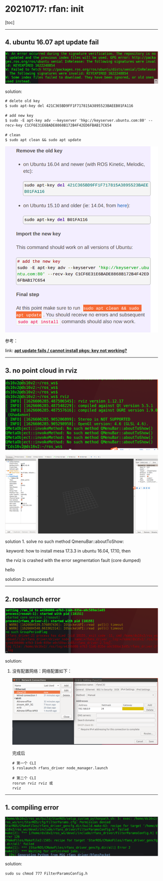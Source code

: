 # 20210717: rfan: init

[toc]

---

## 4. ubuntu 16.07 apt update fail

![image-20210718193744980](20210717_rfan_init.assets/image-20210718193744980.png)

solution:

```
# delete old key
$ sudo apt-key del 421C365BD9FF1F717815A3895523BAEEB01FA116

# add new key
$ sudo -E apt-key adv --keyserver 'hkp://keyserver.ubuntu.com:80' --recv-key C1CF6E31E6BADE8868B172B4F42ED6FBAB17C654

# clean
$ sudo apt clean && sudo apt update
```

![image-20210718193955307](20210717_rfan_init.assets/image-20210718193955307.png)

参考：

link: [**apt update fails / cannot install pkgs: key not working?**](https://answers.ros.org/question/325039/apt-update-fails-cannot-install-pkgs-key-not-working/)



---

## 3. no point cloud in rviz

![image-20210718191626956](20210717_rfan_init.assets/image-20210718191626956.png)

![image-20210718200632775](20210717_rfan_init.assets/image-20210718200632775.png)

solution 1. solve no such method QmenuBar::aboutToShow:

​	keyword: how to install mesa 17.3.3 in ubuntu 16.04, 17.10, then

​	the rviz is crashed with the error segmentation fault (core dumped)

hello



solution 2: unsuccessful



---

## 2. roslaunch error

![image-20210718183617560](20210717_rfan_init.assets/image-20210718183617560.png)

solution:

1. 没有配置网络：网络配置如下：

   ![image-20210718191335457](20210717_rfan_init.assets/image-20210718191335457.png)
   
   完成后
   
   ```
   # 第一个 CLI
   $ roslaunch rfans_driver node_manager.launch 
   
   # 第二个 CLI
   rosrun rviz rviz 或
   rviz
   ```
   
   

---

## 1. compiling error

![image-20210718183249118](20210717_rfan_init.assets/image-20210718183249118.png)

solution:

`sudo su chmod 777 FilterParamsConfig.h`



